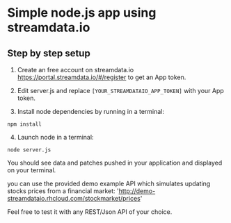 # Simple node.js app using streamdata.io

## Step by step setup

1. Create an free account on streamdata.io https://portal.streamdata.io/#/register to get an App token.

2. Edit server.js and replace ```[YOUR_STREAMDATAIO_APP_TOKEN]``` with your App token.

3. Install node dependencies by running in a terminal:

  ```
  npm install
  ```

4. Launch node in a terminal:

  ```
  node server.js
  ```  

You should see data and patches pushed in your application and displayed on your terminal.

you can use the provided demo example API which simulates updating stocks prices from a financial market:
'http://demo-streamdataio.rhcloud.com/stockmarket/prices'

Feel free to test it with any REST/Json API of your choice.
